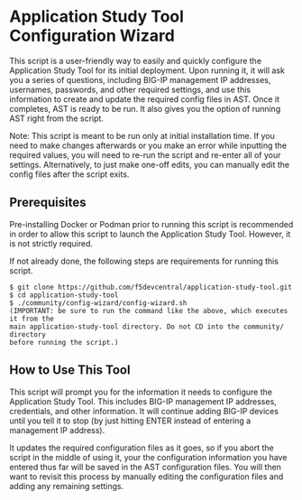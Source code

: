 # Application Study Tool Configuration Wizard

This script is a user-friendly way to easily and quickly configure the Application Study Tool for its initial deployment.
Upon running it, it will ask you a series of questions, including BIG-IP management IP addresses, usernames, passwords,
and other required settings, and use this information to create and update the required config files in AST.
Once it completes, AST is ready to be run. It also gives you the option of running AST right from the script.

Note: This script is meant to be run only at initial installation time.
If you need to make changes afterwards or you make an error while inputting the required values,
you will need to re-run the script and re-enter all of your settings.
Alternatively, to just make one-off edits, you can manually edit the config files after the script exits.

## Prerequisites
Pre-installing Docker or Podman prior to running this script is recommended
in order to allow this script to launch the Application Study Tool. However, it is not strictly required.

If not already done, the following steps are requirements for running this script.
```
$ git clone https://github.com/f5devcentral/application-study-tool.git
$ cd application-study-tool
$ ./community/config-wizard/config-wizard.sh
(IMPORTANT: be sure to run the command like the above, which executes it from the
main application-study-tool directory. Do not CD into the community/ directory
before running the script.)
```

## How to Use This Tool
This script will prompt you for the information it needs to configure the Application Study Tool.
This includes BIG-IP management IP addresses, credentials, and other information. It will continue adding BIG-IP devices
until you tell it to stop (by just hitting ENTER instead of entering a management IP address).

It updates the required configuration files as it goes, so if you abort the script in the middle of using it,
your the configuration information you have entered thus far will be saved in the AST configuration files. You will then
want to revisit this process by manually editing the configuration files and adding any remaining settings.
